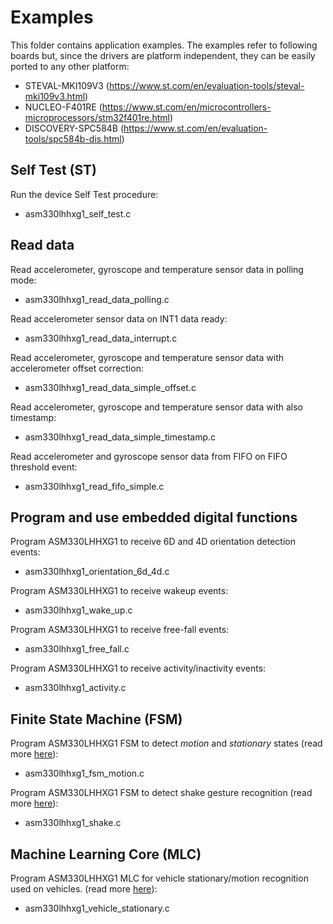 # Examples

This folder contains application examples. The examples refer to following boards but, since the drivers are platform independent, they can be easily ported to any other platform:

- STEVAL-MKI109V3 (https://www.st.com/en/evaluation-tools/steval-mki109v3.html)
- NUCLEO-F401RE (https://www.st.com/en/microcontrollers-microprocessors/stm32f401re.html)
- DISCOVERY-SPC584B (https://www.st.com/en/evaluation-tools/spc584b-dis.html)

## Self Test (ST)

Run the device Self Test procedure:

  - asm330lhhxg1_self_test.c

## Read data

Read accelerometer, gyroscope and temperature sensor data in polling mode:

  - asm330lhhxg1_read_data_polling.c

Read accelerometer sensor data on INT1 data ready:

  - asm330lhhxg1_read_data_interrupt.c

Read accelerometer, gyroscope and temperature sensor data with accelerometer offset correction:

  - asm330lhhxg1_read_data_simple_offset.c

Read accelerometer, gyroscope and temperature sensor data with also timestamp:

  - asm330lhhxg1_read_data_simple_timestamp.c

Read accelerometer and gyroscope sensor data from FIFO on FIFO threshold event:

  - asm330lhhxg1_read_fifo_simple.c

## Program and use embedded digital functions

Program ASM330LHHXG1 to receive 6D and 4D orientation detection events:

  - asm330lhhxg1_orientation_6d_4d.c

Program ASM330LHHXG1 to receive wakeup events:

  - asm330lhhxg1_wake_up.c

Program ASM330LHHXG1 to receive free-fall events:

  - asm330lhhxg1_free_fall.c

Program ASM330LHHXG1 to receive activity/inactivity events:

  - asm330lhhxg1_activity.c

## Finite State Machine (FSM)

Program ASM330LHHXG1 FSM to detect *motion* and *stationary* states (read more [here](https://github.com/STMicroelectronics/STMems_Finite_State_Machine/blob/master/application_examples/asm330lhhx/Motion-Stationary%20detection/README.md)):

  - asm330lhhxg1_fsm_motion.c

Program ASM330LHHXG1 FSM to detect shake gesture recognition (read more [here](https://github.com/STMicroelectronics/STMems_Finite_State_Machine/blob/master/application_examples/asm330lhhx/Shake%20detection/README.md)):

  - asm330lhhxg1_shake.c

## Machine Learning Core (MLC)

Program ASM330LHHXG1 MLC for vehicle stationary/motion recognition used on vehicles. (read more [here](https://github.com/STMicroelectronics/STMems_Machine_Learning_Core/blob/master/application_examples/asm330lhhx/Vehicle%20stationary%20detection/README.md)):

  - asm330lhhxg1_vehicle_stationary.c

